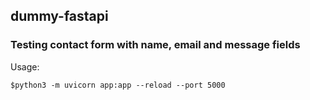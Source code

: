 ## dummy-fastapi
### Testing contact form with name, email and message fields
Usage:

``$python3 -m uvicorn app:app --reload --port 5000``
